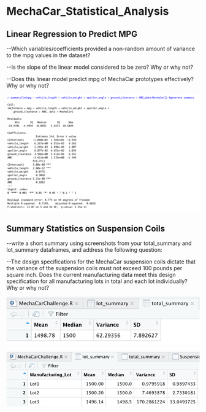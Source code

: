 # MechaCar_Statistical_Analysis

## Linear Regression to Predict MPG

--Which variables/coefficients provided a non-random amount of variance to the mpg values in the dataset?

--Is the slope of the linear model considered to be zero? Why or why not?

--Does this linear model predict mpg of MechaCar prototypes effectively? Why or why not?

![Deliverable1_LM.png](Deliverable1_LM.png)

## Summary Statistics on Suspension Coils

--write a short summary using screenshots from your total_summary and lot_summary dataframes, and address the following question:

--The design specifications for the MechaCar suspension coils dictate that the variance of the suspension coils must not exceed 100 pounds per square inch. Does the current manufacturing data meet this design specification for all manufacturing lots in total and each lot individually? Why or why not?

![Deliverable2_total_summary.png](Deliverable2_total_summary.png)

![Deliverable2_lot_summary.png](Deliverable2_lot_summary.png)
